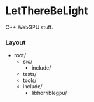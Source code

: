 # LetThereBeLight
C++ WebGPU stuff. 



### Layout

- root/
  - src/                
    - include/
  - tests/
  - tools/
  - include/
    - libhorriblegpu/


